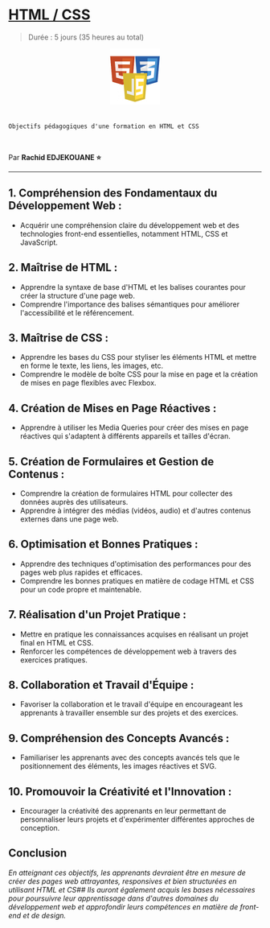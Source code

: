# [HTML / CSS](https://developer.mozilla.org/fr/docs/Learn/Getting_started_with_the_web/CSS_basics)

> Durée : 5 jours (35 heures au total)

<center>
<img src="./logo.png" alt="web" width="100">
</center>

<br>

    Objectifs pédagogiques d'une formation en HTML et CSS

<br>

Par **Rachid EDJEKOUANE ⭐️**

---

## 1. Compréhension des Fondamentaux du Développement Web :

-   Acquérir une compréhension claire du développement web et des technologies front-end essentielles, notamment HTML, CSS et JavaScript.

## 2. Maîtrise de HTML :

-   Apprendre la syntaxe de base d'HTML et les balises courantes pour créer la structure d'une page web.
-   Comprendre l'importance des balises sémantiques pour améliorer l'accessibilité et le référencement.

## 3. Maîtrise de CSS :

-   Apprendre les bases du CSS pour styliser les éléments HTML et mettre en forme le texte, les liens, les images, etc.
-   Comprendre le modèle de boîte CSS pour la mise en page et la création de mises en page flexibles avec Flexbox.

## 4. Création de Mises en Page Réactives :

-   Apprendre à utiliser les Media Queries pour créer des mises en page réactives qui s'adaptent à différents appareils et tailles d'écran.

## 5. Création de Formulaires et Gestion de Contenus :

-   Comprendre la création de formulaires HTML pour collecter des données auprès des utilisateurs.
-   Apprendre à intégrer des médias (vidéos, audio) et d'autres contenus externes dans une page web.

## 6. Optimisation et Bonnes Pratiques :

-   Apprendre des techniques d'optimisation des performances pour des pages web plus rapides et efficaces.
-   Comprendre les bonnes pratiques en matière de codage HTML et CSS pour un code propre et maintenable.

## 7. Réalisation d'un Projet Pratique :

-   Mettre en pratique les connaissances acquises en réalisant un projet final en HTML et CSS.
-   Renforcer les compétences de développement web à travers des exercices pratiques.

## 8. Collaboration et Travail d'Équipe :

-   Favoriser la collaboration et le travail d'équipe en encourageant les apprenants à travailler ensemble sur des projets et des exercices.

## 9. Compréhension des Concepts Avancés :

-   Familiariser les apprenants avec des concepts avancés tels que le positionnement des éléments, les images réactives et SVG.

## 10. Promouvoir la Créativité et l'Innovation :

-   Encourager la créativité des apprenants en leur permettant de personnaliser leurs projets et d'expérimenter différentes approches de conception.

## Conclusion

_En atteignant ces objectifs, les apprenants devraient être en mesure de créer des pages web attrayantes, responsives et bien structurées en utilisant HTML et CS## Ils auront également acquis les bases nécessaires pour poursuivre leur apprentissage dans d'autres domaines du développement web et approfondir leurs compétences en matière de front-end et de design._
